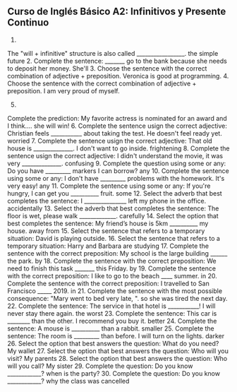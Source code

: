 ## Curso de Inglés Básico A2: Infinitivos y Presente Continuo

1.
The "will + infinitive" structure is also called _________________.
the simple future
2.
Complete the sentence: _______ go to the bank because she needs to deposit her money.
She'll
3.
Choose the sentence with the correct combination of adjective + preposition.
Veronica is good at programming.
4.
Choose the sentence with the correct combination of adjective + preposition.
I am very proud of myself.

5.
Complete the prediction: My favorite actress is nominated for an award and I think....
she will win!
6.
Complete the sentence usign the correct adjective: Christian feels ___________ about taking the test. He doesn't feel ready yet.
worried
7.
Complete the sentence usign the correct adjective: That old house is ______________. I don't want to go inside.
frightening
8.
Complete the sentence usign the correct adjective: I didn't understand the movie, it was very ______________.
confusing
9.
Complete the question using some or any: Do you have _________ markers I can borrow?
any
10.
Complete the sentence using some or any: I don't have _________ problems with the homework. It's very easy!
any
11.
Complete the sentence using some or any: If you're hungry, I can get you __________ fruit.
some
12.
Select the adverb that best completes the sentence: I _______________ left my phone in the office.
accidentally
13.
Select the adverb that best completes the sentence: The floor is wet, please walk _____________.
carefully
14.
Select the option that best completes the sentence: My friend’s house is 5km __________ my house.
away from
15.
Select the sentence that refers to a temporary situation:
David is playing outside.
16.
Select the sentence that refers to a temporary situation:
Harry and Barbara are studying
17.
Complete the sentence with the correct preposition: My school is the large building ______ the park.
by
18.
Complete the sentence with the correct preposition: We need to finish this task _______ this Friday.
by
19.
Complete the sentence with the correct preposition: I like to go to the beach ____ summer.
in
20.
Complete the sentence with the correct preposition: I travelled to San Francisco _____ 2019.
in
21.
Complete the sentence with the most possible consequence: "Mary went to bed very late, ".
so she was tired the next day.
22.
Complete the sentence: The service in that hotel is ___________! I will never stay there again.
the worst
23.
Complete the sentence: This car is ________ than the other. I recommend you buy it.
better
24.
Complete the sentence: A mouse is __________ than a rabbit.
smaller
25.
Complete the sentence: The room is _________ than before. I will turn on the lights.
darker
26.
Select the option that best answers the question: What do you need?
My wallet
27.
Select the option that best answers the question: Who will you visit?
My parents
28.
Select the option that best answers the question: Who will you call?
My sister
29.
Complete the question: Do you know ____________?
when is the party?
30.
Complete the question: Do you know ____________?
why the class was cancelled
